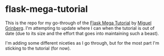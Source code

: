 # flask-mega-tutorial
This is the repo for my go-through of the [Flask Mega Tutorial](https://blog.miguelgrinberg.com/post/the-flask-mega-tutorial-part-i-hello-world) by [Miguel Grinberg](https://github.com/miguelgrinberg). I'm attempting to update where I can when
the tutorial is out of date (due to its size and the effort that goes into maintaining such a beast).

I'm adding some different niceties as I go through, but for the most part I'm sticking to the tutorial (for now).
